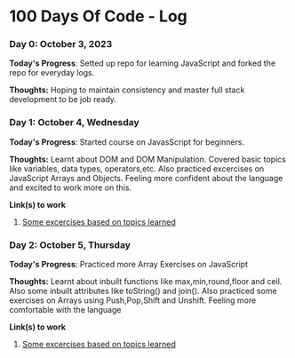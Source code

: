# 100 Days Of Code - Log

### Day 0: October 3, 2023 

**Today's Progress**: Setted up repo for learning JavaScript and forked the repo for everyday logs.

**Thoughts:** Hoping to maintain consistency and master full stack development to be job ready. 

### Day 1: October 4, Wednesday

**Today's Progress**: Started course on JavasScript for beginners.

**Thoughts:** Learnt about DOM and DOM Manipulation. Covered basic topics like variables, data types, operators,etc. Also practiced excercises on JavaScript Arrays and Objects. Feeling more confident about the language and excited to work more on this.

**Link(s) to work**
1. [Some excercises based on topics learned](https://github.com/AnuranjN/Learning_JavaScript/commit/695fc2cb88b90660c7cbe1f98593b2cdc89df7a8)

### Day 2: October 5, Thursday

**Today's Progress**: Practiced more Array Exercises on JavaScript

**Thoughts:** Learnt about inbuilt functions like max,min,round,floor and ceil. Also some inbuilt attributes like toString() and join(). Also practiced some exercises on Arrays using Push,Pop,Shift and Unshift. Feeling more comfortable with the language

**Link(s) to work**
1. [Some excercises based on topics learned](https://github.com/AnuranjN/Learning_JavaScript/commit/91f43a3318740b3eb8cd4dca74e572f93e5a4c36)
